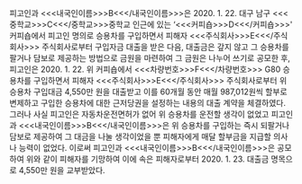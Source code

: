 피고인과 <<<내국인이름>>>B<<</내국인이름>>>은 2020. 1. 22. 대구 남구 <<<중학교>>>C<<</중학교>>>중학교 인근에 있는 ‘<<<커피숍>>>D<<</커피숍>>>' 커피숍에서 피고인 명의로 승용차를 구입하면서 피해자 <<<주식회사>>>E<<</주식회사>>> 주식회사로부터 구입자금 대출을 받은 다음, 대출금은 갚지 않고 그 승용차를 팔거나 담보로 제공하는 방법으로 금원을 마련하여 그 금원은 나누어 쓰기로 공모한 후, 피고인은 2020. 1. 22. 위 커피숍에서 <<<차량번호>>>F<<</차량번호>>> G80 승용차를 구입하면서 피해자 <<<주식회사>>>E<<</주식회사>>> 주식회사로부터 위 승용차 구입대금 4,550만 원을 대출받고 이를 60개월 동안 매월 987,012원씩 할부로 변제하고 구입한 승용차에 대한 근저당권을 설정하는 내용의 대출 계약을 체결하였다.
그러나 사실 피고인은 자동차운전면허가 없어 위 승용차를 운전할 생각이 없었고 피고인과 <<<내국인이름>>>B<<</내국인이름>>>은 위 승용차를 구입하는 즉시 되팔거나 담보로 제공하여 그 대금을 나눌 생각이었을 뿐 피해자에게 매달 할부금을 지급할 의사나 능력이 없었다.
이로써 피고인과 <<<내국인이름>>>B<<</내국인이름>>>은 공모하여 위와 같이 피해자를 기망하여 이에 속은 피해자로부터 2020. 1. 23. 대출금 명목으로 4,550만 원을 교부받았다.